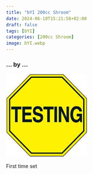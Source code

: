 ```yaml
---
title: "bYI 200cc Shroom"
date: 2024-06-10T15:21:58+02:00
draft: false
tags: [bYI]
categories: [200cc Shroom]
image: bYI.webp
---
```

### ... by ...
![Nothing there](testing.jpg)

First time set